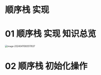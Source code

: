 # 顺序栈 实现



# 01 顺序栈 实现 知识总览

<img src="https://cvp.oss-cn-shanghai.aliyuncs.com/picgo/202404110835920.png" alt="image-20240411083517637" style="zoom:50%;" />



# 02 顺序栈 初始化操作

